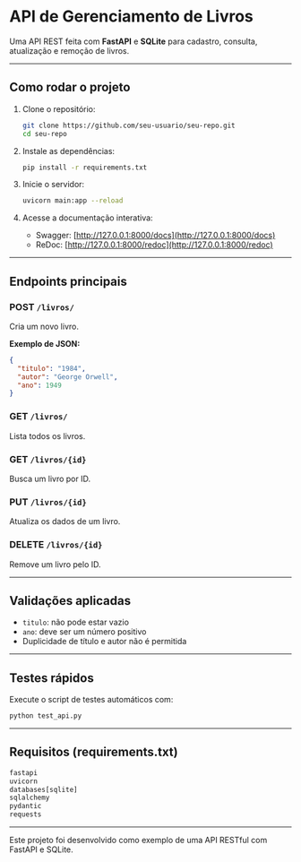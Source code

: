 # API de Gerenciamento de Livros

Uma API REST feita com **FastAPI** e **SQLite** para cadastro, consulta, atualização e remoção de livros.

---

## Como rodar o projeto

1. Clone o repositório:
   ```bash
   git clone https://github.com/seu-usuario/seu-repo.git
   cd seu-repo
   ```

2. Instale as dependências:
   ```bash
   pip install -r requirements.txt
   ```

3. Inicie o servidor:
   ```bash
   uvicorn main:app --reload
   ```

4. Acesse a documentação interativa:
   - Swagger: [http://127.0.0.1:8000/docs](http://127.0.0.1:8000/docs)
   - ReDoc: [http://127.0.0.1:8000/redoc](http://127.0.0.1:8000/redoc)

---

## Endpoints principais

### POST `/livros/`
Cria um novo livro.

**Exemplo de JSON:**
```json
{
  "titulo": "1984",
  "autor": "George Orwell",
  "ano": 1949
}
```

### GET `/livros/`
Lista todos os livros.

### GET `/livros/{id}`
Busca um livro por ID.

### PUT `/livros/{id}`
Atualiza os dados de um livro.

### DELETE `/livros/{id}`
Remove um livro pelo ID.

---

## Validações aplicadas

- `titulo`: não pode estar vazio
- `ano`: deve ser um número positivo
- Duplicidade de título e autor não é permitida

---

## Testes rápidos

Execute o script de testes automáticos com:

```bash
python test_api.py
```

---

## Requisitos (requirements.txt)

```txt
fastapi
uvicorn
databases[sqlite]
sqlalchemy
pydantic
requests
```

---

Este projeto foi desenvolvido como exemplo de uma API RESTful com FastAPI e SQLite.

